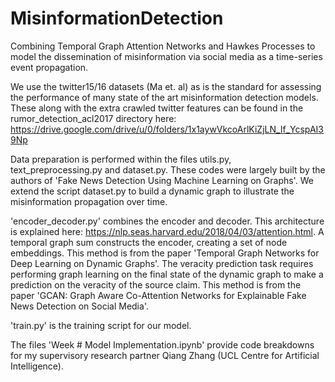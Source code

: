 # MisinformationDetection
Combining Temporal Graph Attention Networks and Hawkes Processes to model the dissemination of misinformation via social media as a time-series event propagation.

We use the twitter15/16 datasets (Ma et. al) as is the standard for assessing the performance of many state of the art misinformation detection models. These along with the extra crawled twitter features can be found in the rumor_detection_acl2017 directory here: https://drive.google.com/drive/u/0/folders/1x1aywVkcoArlKiZjLN_If_YcspAI39Np

Data preparation is performed within the files utils.py, text_preprocessing.py and dataset.py. These codes were largely built by the authors of 'Fake News Detection Using Machine Learning on Graphs'. We extend the script dataset.py to build a dynamic graph to illustrate the misinformation propagation over time.

'encoder_decoder.py' combines the encoder and decoder. This architecture is explained here: https://nlp.seas.harvard.edu/2018/04/03/attention.html. A temporal graph sum constructs the encoder, creating a set of node embeddings. This method is from the paper 'Temporal Graph Networks for Deep Learning on Dynamic Graphs'. The veracity prediction task requires performing graph learning on the final state of the dynamic graph to make a prediction on the veracity of the source claim. This method is from the paper 'GCAN: Graph Aware Co-Attention Networks for Explainable Fake News Detection on Social Media'.

'train.py' is the training script for our model.

The files 'Week # Model Implementation.ipynb' provide code breakdowns for my supervisory research partner Qiang Zhang (UCL Centre for Artificial Intelligence).
